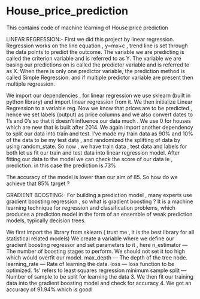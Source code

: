 # House_price_prediction
This contains code of machine learning of House price prediction

LINEAR REGRESSION:-
First we did this project by linear regression. Regression works on the line equation , y=mx+c , trend line is set through the data points to predict the outcome.
The variable we are predicting is called the criterion variable and is referred to as Y. The variable we are basing our predictions on is called the predictor variable and is referred to as X. When there is only one predictor variable, the prediction method is called Simple Regression. and if multiple predictor variable are present then multiple regression.

We import our dependencies , for linear regression we use sklearn (built in python library) and import linear regression from it.
We then initialize Linear Regression to a variable reg.
Now we know that prices are to be predicted , hence we set labels (output) as price columns and we also convert dates to 1’s and 0’s so that it doesn’t influence our data much . We use 0 for houses which are new that is built after 2014.
We again import another dependency to split our data into train and test.
I’ve made my train data as 90% and 10% of the data to be my test data , and randomized the splitting of data by using random_state.
So now , we have train data , test data and labels for both let us fit our train and test data into linear regression model.
After fitting our data to the model we can check the score of our data ie , prediction. in this case the prediction is 73%

The accuracy of the model is lower than our aim of 85. So how do we achieve that 85% target ?


GRADIENT BOOSTING:-
For building a prediction model , many experts use gradient boosting regression , so what is gradient boosting ? It is a machine learning technique for regression and classification problems, which produces a prediction model in the form of an ensemble of weak prediction models, typically decision trees.


We first import the library from sklearn ( trust me , it is the best library for all statistical related models)
We create a variable where we define our gradient boosting regressor and set parameters to it , here
n_estimator — The number of boosting stages to perform. We should not set it too high which would overfit our model.
max_depth — The depth of the tree node.
learning_rate — Rate of learning the data.
loss — loss function to be optimized. ‘ls’ refers to least squares regression
minimum sample split — Number of sample to be split for learning the data
3. We then fit our training data into the gradient boosting model and check for accuracy
4. We got an accuracy of 91.94% which is good
